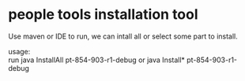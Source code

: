 people tools installation tool
==========

Use maven or IDE to run, we can intall all or select some part to install.


usage:  
run java InstallAll pt-854-903-r1-debug
or java Install* pt-854-903-r1-debug
